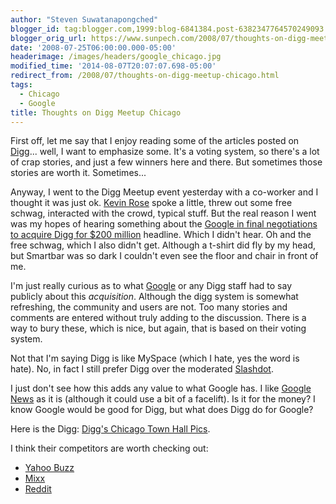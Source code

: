 ```yaml
---
author: "Steven Suwatanapongched"
blogger_id: tag:blogger.com,1999:blog-6841384.post-6382347764570249093
blogger_orig_url: https://www.sunpech.com/2008/07/thoughts-on-digg-meetup-chicago.html
date: '2008-07-25T06:00:00.000-05:00'
headerimage: /images/headers/google_chicago.jpg
modified_time: '2014-08-07T20:07:07.698-05:00'
redirect_from: /2008/07/thoughts-on-digg-meetup-chicago.html
tags:
  - Chicago
  - Google
title: Thoughts on Digg Meetup Chicago
---
```



First off, let me say that I enjoy reading some of the articles posted on <a href="https://www.digg.com/">Digg</a>... well, I want to emphasize some.  It's a voting system, so there's a lot of crap stories, and just a few winners here and there.  But sometimes those stories are worth it.  Sometimes...

Anyway, I went to the Digg Meetup event yesterday with a co-worker and I thought it was just ok.  <a href="https://en.wikipedia.org/wiki/Kevin_Rose">Kevin Rose</a> spoke a little, threw out some free schwag, interacted with the crowd, typical stuff.  But the real reason I went was my hopes of hearing something about the <a href="https://www.techcrunch.com/2008/07/22/google-in-final-negotiations-to-acquire-digg-for-around-200-million/">Google in final negotiations to acquire Digg for $200 million</a> headline.  Which I didn't hear.  Oh and the free schwag, which I also didn't get.  Although a t-shirt did fly by my head, but Smartbar was so dark I couldn't even see the floor and chair in front of me.

I'm just really curious as to what <a href="https://www.google.com/">Google</a> or any Digg staff had to say publicly about this <i>acquisition</i>.  Although the digg system is somewhat refreshing, the community and users are not.  Too many stories and comments are entered without truly adding to the discussion.  There is a way to bury these, which is nice, but again, that is based on their voting system.

Not that I'm saying Digg is like MySpace (which I hate, yes the word is hate).  No, in fact I still prefer Digg over the moderated <a href="https://slashdot.org/">Slashdot</a>.

I just don't see how this adds any value to what Google has.  I like <a href="https://www.news.google.com/">Google News</a> as it is (although it could use a bit of a facelift).  Is it for the money?  I know Google would be good for Digg, but what does Digg do for Google?

Here is the Digg: <a href="https://digg.com/tech_news/Digg_s_Chicago_Town_Hall_Pics_sub_Diggs_Tribune_strategy?OTC-ig">Digg's Chicago Town Hall Pics</a>.

I think their competitors are worth checking out:

<ul>
  <li><a href="https://buzz.yahoo.com/">Yahoo Buzz</a></li>
  <li><a href="https://www.mixx.com/">Mixx</a></li>
  <li><a href="https://www.reddit.com/">Reddit</a></li>
</ul>